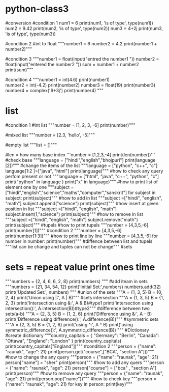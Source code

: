 # python-class3
#conversion
#condition 1
num1 = 6
print(num1, 'is of type', type(num1))
num2 = 9.42
print(num2, 'is of type', type(num2))
num3 = 4+2j
print(num3, 'is of type', type(num3))



#condition 2
#int to float
"""number1 = 6
number2 = 4.2
print(number1 + number2)"""



#condition 3
"""number1 = float(input("entred the number1 "))
number2 = float(input("entered the number2 "))
sum = number1 + number2
print(sum)"""



#condition 4
"""number1 = int(4.6)
print(number1)  
number2 = int(-4.2)
print(number2) 
number3 = float(19)
print(number3) 
number4 = complex('6+3j')
print(number4)  """



# list

#condition 1
#int list
"""number = [1, 2, 3, -6]
print(number)"""


#mixed list
"""number = [2.3, 'hello', -5]"""


#empty list
"""list = []"""


#len = how many base index
'''number = [1,2,3,-4]
print(len(number))'''
#check base 
"""language = ["hindi","english","bhojpuri"]
print(language [2])"""
#change the items of the list
"""language = ["python", "c++", "c"]
language[1:2 ]=["java", "html"]
print(language)"""
#how to check any query perfom present or not
"""language = ["html", "java", "c++", "python", "c"]
print("python" in language )
print("x" in language)"""
#how to print list of element one by one
"""subject = ["hindi","english","science","maths","computer","sanskrit"]
for subject in subject:
    print(subject)"""
#how to add in list
"""subject =["hindi", "english", "math"]
subject.append("science")
print(subject)"""
#how insert at given position in list
"""subject =["hindi", "english", "math"]
subject.insert(1,"science")
print(subject)"""
#how to remove in list
"""subject =["hindi", "english", "math"]
subject.remove("math")
print(subject)"""
#tupels
#how to print tupels
"""number = [4,3,5,-6]
print(number[1])"""
#condition 2
"""number = [4,3,5,-6]
print(number[1:3])"""
#how to print line by line
"""number = [4,3,5,-6]
for number in number:
    print(number)"""
#diffence between list and tupels
"""list can be change and tuples can not be change"""
#sets
# sets = repeat value print ones time
"""numbers = {2, 4, 6, 6, 2, 8}
print(numbers) """ 
#add iteam in sets
"""numbers = {21, 34, 54, 12}
print('Initial Set:',numbers)
numbers.add(32)
print('Updated Set:', numbers)  """
#union of the sets
"""A = {1, 3, 5}
B = {0, 2, 4}
print('Union using |:', A | B)"""
#sets intersection
"""A = {1, 3, 5}
B = {1, 2, 3}
print('Intersection using &:', A & B)#type1
print('intersection using intersection():', A.intersection(B))#type2"""
#difference between two sets(a-b)
"""A = {2, 3, 5}
B = {1, 2, 6}
print('Difference using &:', A - B)
print('Difference using difference():', A.difference(B))"""
#symmetric sets
"""A = {2, 3, 5}
B = {1, 2, 6}
print('using ^:', A ^ B)
print('using symmetric_difference():', A.symmetric_difference(B)) """
#Dictionary
#create dictionary
"""country_capitals = {
  "Germany": "Berlin", 
  "Canada": "Ottawa", 
  "England": "London"
}
print(country_capitals)
print(country_capitals["England"])"""
#condition 2
"""person = {"name": "raunak", "age": 21}
print(person.get("course",["BCA", "section A"]))"""
#how to change the any query
"""person = {"name": "raunak", "age": 21}
person["name"] = "sher"
print(person)"""
#how to add any quers
"""person = {"name": "raunak", "age": 21}
person["course"] = ["bca" , "section A"]
print(person)"""
#how to remove any query
"""person = {"name": "raunak", "age": 21}
print(person.pop("name"))"""
#how to check key
"""person = {"name": "raunak", "age": 21}
for key in person:
    print(key)"""
